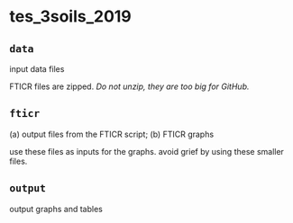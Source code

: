 # tes_3soils_2019

## `data` 
input data files

FTICR files are zipped. *Do not unzip, they are too big for GitHub.*

## `fticr` 
(a) output files from the FTICR script; (b) FTICR graphs 

use these files as inputs for the graphs. avoid grief by using these smaller files.

## `output`
output graphs and tables
